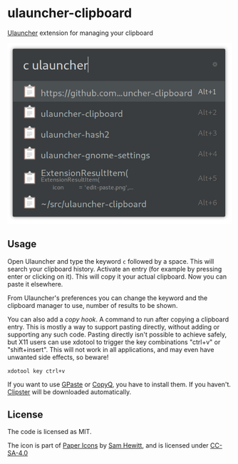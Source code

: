 # ulauncher-clipboard

[Ulauncher](https://ulauncher.io) extension for managing your clipboard

![](screenshot.png)

## Usage

Open Ulauncher and type the keyword `c` followed by a space. This will search your clipboard history. Activate an entry (for example by pressing enter or clicking on it). This will copy it your actual clipboard. Now you can paste it elsewhere.

From Ulauncher's preferences you can change the keyword and the clipboard manager to use, number of results to be shown.

You can also add a *copy hook*. A command to run after copying a clipboard entry. This is mostly a way to support pasting directly, without adding or supporting any such code. Pasting directly isn't possible to achieve safely, but X11 users can use xdotool to trigger the key combinations "ctrl+v" or "shift+insert". This will not work in all applications, and may even have unwanted side effects, so beware!

```sh
xdotool key ctrl+v
```

If you want to use [GPaste](https://github.com/Keruspe/GPaste/) or [CopyQ](https://github.com/hluk/CopyQ), you have to install them. If you haven't. [Clipster](https://github.com/mrichar1/clipster) will be downloaded automatically.

## License

The code is licensed as MIT.

The icon is part of [Paper Icons](http://snwh.org/paper/icons) by [Sam Hewitt](http://samuelhewitt.com/), and is licensed under [CC-SA-4.0](http://creativecommons.org/licenses/by-sa/4.0/)
